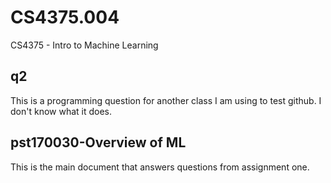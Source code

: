 # CS4375.004
 CS4375 - Intro to Machine Learning

## q2
 This is a programming question for another class I am using to test github. I don't know what it does.

## pst170030-Overview of ML
 This is the main document that answers questions from assignment one.